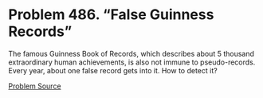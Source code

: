 # Problem 486. “False Guinness Records”

The famous Guinness Book of Records, which describes about 5 thousand extraordinary human achievements, is also not immune to pseudo-records. Every year, about one false record gets into it. How to detect it?

[Problem Source](https://www.trizland.ru/tasks/1386/)